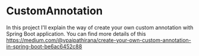 # CustomAnnotation
In this project I'll explain the way of create your own custom annotation with Spring Boot application.
You can find more details of this https://medium.com/@vpaipathirana/create-your-own-custom-annotation-in-spring-boot-be6ac6452c88
